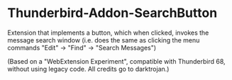 # Thunderbird-Addon-SearchButton
Extension that implements a button, which when clicked, invokes the message search window (i.e. does the same as clicking the menu commands "Edit" -> "Find" -> "Search Messages")

(Based on a "WebExtension Experiment", compatible with Thunderbird 68, without using legacy code. All credits go to darktrojan.)


